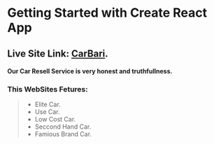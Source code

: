 # Getting Started with Create React App

## Live Site Link: [CarBari](https://Carbari.com).

#### Our Car Resell Service is very honest and truthfullness.

### This WebSites Fetures:

> - Elite Car.
> - Use Car.
> - Low Cost Car.
> - Seccond Hand Car.
> - Famious Brand Car.
